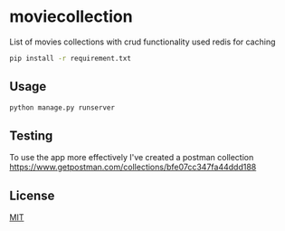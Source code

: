 # moviecollection

List of movies collections with crud functionality used redis for caching


```bash
pip install -r requirement.txt
```

## Usage

```python
python manage.py runserver
```

## Testing
To use the app more effectively I've created a postman collection
https://www.getpostman.com/collections/bfe07cc347fa44ddd188


## License
[MIT](https://choosealicense.com/licenses/mit/)

